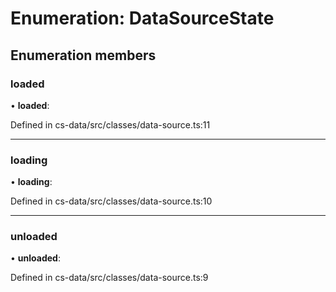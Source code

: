 # Enumeration: DataSourceState

## Enumeration members

###  loaded

• **loaded**:

Defined in cs-data/src/classes/data-source.ts:11

___

###  loading

• **loading**:

Defined in cs-data/src/classes/data-source.ts:10

___

###  unloaded

• **unloaded**:

Defined in cs-data/src/classes/data-source.ts:9
